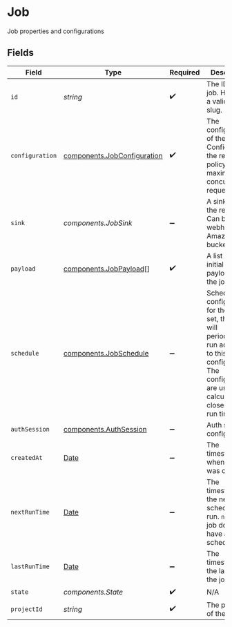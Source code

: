# Job

Job properties and configurations


## Fields

| Field                                                                                                                                                                           | Type                                                                                                                                                                            | Required                                                                                                                                                                        | Description                                                                                                                                                                     |
| ------------------------------------------------------------------------------------------------------------------------------------------------------------------------------- | ------------------------------------------------------------------------------------------------------------------------------------------------------------------------------- | ------------------------------------------------------------------------------------------------------------------------------------------------------------------------------- | ------------------------------------------------------------------------------------------------------------------------------------------------------------------------------- |
| `id`                                                                                                                                                                            | *string*                                                                                                                                                                        | :heavy_check_mark:                                                                                                                                                              | The ID of the job. Has to be a valid URL slug.                                                                                                                                  |
| `configuration`                                                                                                                                                                 | [components.JobConfiguration](../../models/components/jobconfiguration.md)                                                                                                      | :heavy_check_mark:                                                                                                                                                              | The configuration of the job. Configures the retry policy and maximum concurrent requests.                                                                                      |
| `sink`                                                                                                                                                                          | *components.JobSink*                                                                                                                                                            | :heavy_minus_sign:                                                                                                                                                              | A sink to send the results to. Can be a webhook or Amazon S3 bucket.                                                                                                            |
| `payload`                                                                                                                                                                       | [components.JobPayload](../../models/components/jobpayload.md)[]                                                                                                                | :heavy_check_mark:                                                                                                                                                              | A list of the initial payloads of the job.                                                                                                                                      |
| `schedule`                                                                                                                                                                      | [components.JobSchedule](../../models/components/jobschedule.md)                                                                                                                | :heavy_minus_sign:                                                                                                                                                              | Schedule configurations for the job. If set, the job will periodically run according to this configuration. The configurations are used to calculate the closest next run time. |
| `authSession`                                                                                                                                                                   | [components.AuthSession](../../models/components/authsession.md)                                                                                                                | :heavy_minus_sign:                                                                                                                                                              | Auth session configurations                                                                                                                                                     |
| `createdAt`                                                                                                                                                                     | [Date](https://developer.mozilla.org/en-US/docs/Web/JavaScript/Reference/Global_Objects/Date)                                                                                   | :heavy_minus_sign:                                                                                                                                                              | The timestamp of when the job was created.                                                                                                                                      |
| `nextRunTime`                                                                                                                                                                   | [Date](https://developer.mozilla.org/en-US/docs/Web/JavaScript/Reference/Global_Objects/Date)                                                                                   | :heavy_minus_sign:                                                                                                                                                              | The timestamp of the next scheduled job run. `null` if the job does not have a schedule.                                                                                        |
| `lastRunTime`                                                                                                                                                                   | [Date](https://developer.mozilla.org/en-US/docs/Web/JavaScript/Reference/Global_Objects/Date)                                                                                   | :heavy_minus_sign:                                                                                                                                                              | The timestamp of the last time the job ran.                                                                                                                                     |
| `state`                                                                                                                                                                         | *components.State*                                                                                                                                                              | :heavy_check_mark:                                                                                                                                                              | N/A                                                                                                                                                                             |
| `projectId`                                                                                                                                                                     | *string*                                                                                                                                                                        | :heavy_check_mark:                                                                                                                                                              | The project ID of the job                                                                                                                                                       |